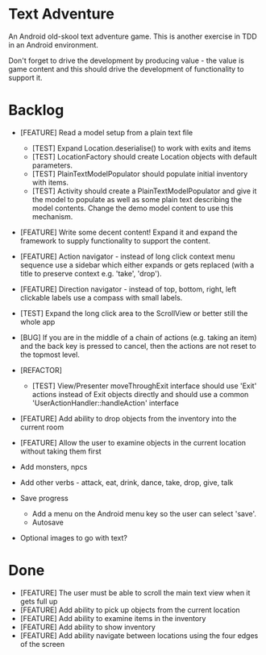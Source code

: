Text Adventure
==============

An Android old-skool text adventure game. This is another exercise in TDD in an Android environment.

Don't forget to drive the development by producing value - the value is game content and this should drive the development of functionality to support it.

Backlog
=======

- [FEATURE] Read a model setup from a plain text file
  - [TEST] Expand Location.deserialise() to work with exits and items
  - [TEST] LocationFactory should create Location objects with default parameters.
  - [TEST] PlainTextModelPopulator should populate initial inventory with items.
  - [TEST] Activity should create a PlainTextModelPopulator and give it the model to populate as well as some plain text describing the model contents. Change the demo model content to use this mechanism.
- [FEATURE] Write some decent content! Expand it and expand the framework to supply functionality to support the content.

- [FEATURE] Action navigator - instead of long click context menu sequence use a sidebar which either expands or gets replaced (with a title to preserve context e.g. 'take', 'drop').
- [FEATURE] Direction navigator - instead of top, bottom, right, left clickable labels use a compass with small labels.

- [TEST] Expand the long click area to the ScrollView or better still the whole app
- [BUG] If you are in the middle of a chain of actions (e.g. taking an item) and the back key is pressed to cancel, then the actions are not reset to the topmost level.
- [REFACTOR]
  - [TEST] View/Presenter moveThroughExit interface should use 'Exit' actions instead of Exit objects directly and should use a common 'UserActionHandler::handleAction' interface
- [FEATURE] Add ability to drop objects from the inventory into the current room
- [FEATURE] Allow the user to examine objects in the current location without taking them first


- Add monsters, npcs

- Add other verbs - attack, eat, drink, dance, take, drop, give, talk

- Save progress
  - Add a menu on the Android menu key so the user can select 'save'.
  - Autosave

- Optional images to go with text?

Done
====

- [FEATURE] The user must be able to scroll the main text view when it gets full up
- [FEATURE] Add ability to pick up objects from the current location
- [FEATURE] Add ability to examine items in the inventory
- [FEATURE] Add ability to show inventory
- [FEATURE] Add ability navigate between locations using the four edges of the screen


